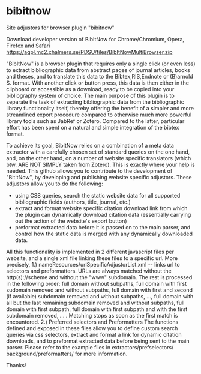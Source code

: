 # bibitnow
Site adjustors for browser plugin "bibitnow"

Download developer version of BibItNow for Chrome/Chromium, Opera, Firefox and Safari
https://aqpl.mc2.chalmers.se/PDSU/files/BibItNowMultiBrowser.zip

"BibItNow" is a browser plugin that requires only a single click (or even less) to extract bibliographic data from abstract pages of journal articles, books and theses, and to translate this data to the Bibtex,RIS,Endnote or (B)arnold S. format. With another click or button press, this data is then either in the clipboard or accessible as a download, ready to be copied into your bibliography system of choice. The main purpose of this plugin is to separate the task of extracting bibliographic data from the bibliographic library functionality itself, thereby offering the benefit of a simpler and more streamlined export procedure compared to otherwise much more powerful library tools such as JabRef or Zotero. Compared to the latter, particular effort has been spent on a natural and simple integration of the bibtex format.

To achieve its goal, BibItNow relies on a combination of a meta data extractor with a carefully chosen set of standard queries on the one hand, and, on the other hand, on a number of website specific translators (which btw. ARE NOT SIMPLY taken from Zotero). This is exactly where your help is needed. This github allows you to contribute to the development of "BitItNow", by developing and publishing website specific adjustors. These adjustors allow you to do the following:
- using CSS queries, search the static website data for all supported bibliographic fields (authors, title, journal, etc.)
- extract and format website specific citation download link from which the plugin can dynamically download citation data (essentially carrying out the action of the website's export button)
- preformat extracted data before it is passed on to the main parser, and control how the static data is merged with any dynamically downloaded data.

All this functionality is implemented in 2 different javascript files per website, and a single xml file linking these files to a specific url. More precisely, 
1.) nameResources/urlSpecificAdjustorList.xml -- links url to selectors and preformatters. URLs are always matched without the http(s)://scheme and without the "www" subdomain. The rest is processed in the following order:
full domain without subpaths, full domain with first sudomain removed and without subpaths, full domain with first and second (if available) subdomain removed and without subpaths, ..., full domain with all but the last remaining subdomain removed and without subpaths, full domain with first subpath, full domain with first subpath and with the first subdomain removed, ... . Matching stops as soon as the first match is encountered.
2.) Preferred selectors and Preformatters
The functions defined and exposed in these files allow you to define custom search queries via css selectors, extract and format a link for dynamic citation downloads, and to preformat extracted data before being sent to the main parser. Please refer to the example files in
extractors/prefselectors/
background/preformatters/
for more information.

Thanks!